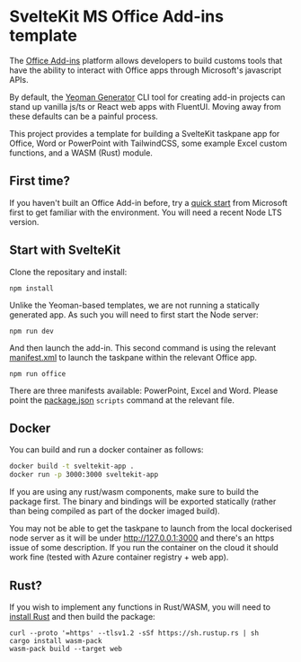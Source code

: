 # SvelteKit MS Office Add-ins template

The [Office Add-ins](https://learn.microsoft.com/en-us/office/dev/add-ins/overview/office-add-ins) platform allows developers to build customs tools that have the ability to interact with Office apps through Microsoft's javascript APIs. 

By default, the [Yeoman Generator](https://learn.microsoft.com/en-us/office/dev/add-ins/develop/yeoman-generator-overview) CLI tool for creating add-in projects can stand up vanilla js/ts or React web apps with FluentUI. Moving away from these defaults can be a painful process.

This project provides a template for building a SvelteKit taskpane app for Office, Word or PowerPoint with TailwindCSS, some example Excel custom functions, and a WASM (Rust) module.

## First time?

If you haven't built an Office Add-in before, try a [quick start](https://learn.microsoft.com/en-us/office/dev/add-ins/quickstarts/excel-quickstart-jquery?tabs=devkit) from Microsoft first to get familiar with the environment. You will need a recent Node LTS version.

## Start with SvelteKit

Clone the repositary and install:

```shell
npm install
```

Unlike the Yeoman-based templates, we are not running a statically generated app. As such you will need to first start the Node server:

```shell
npm run dev
```

And then launch the add-in. This second command is using the relevant [manifest.xml](./office_manifests/) to launch the taskpane within the relevant Office app.

```shell
npm run office
```

There are three manifests available: PowerPoint, Excel and Word. Please point the [package.json](/package.json) `scripts` command at the relevant file.

## Docker

You can build and run a docker container as follows:

```sh
docker build -t sveltekit-app .
docker run -p 3000:3000 sveltekit-app
```

If you are using any rust/wasm components, make sure to build the package first. The binary and bindings will be exported statically (rather than being compiled as part of the docker imaged build).

You may not be able to get the taskpane to launch from the local dockerised node server as it will be under http://127.0.0.1:3000 and there's an https issue of some description. If you run the container on the cloud it should work fine (tested with Azure container registry + web app).

## Rust?

If you wish to implement any functions in Rust/WASM, you will need to [install Rust](https://www.rust-lang.org/tools/install) and then build the package:

```shell
curl --proto '=https' --tlsv1.2 -sSf https://sh.rustup.rs | sh
cargo install wasm-pack
wasm-pack build --target web
```